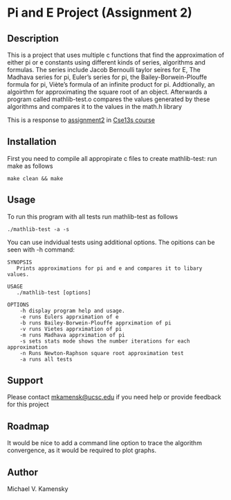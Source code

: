 # Pi and E Project (Assignment 2)

## Description
This is a project that uses multiple c functions that find the approximation of either pi or e constants using different kinds of series, algorithms and formulas. The series include Jacob Bernoulli taylor seires for E, The Madhava series for pi, Euler’s series for pi, the Bailey-Borwein-Plouffe formula for pi, Viète’s formula of an infinite product for pi. Addtionally, an algoirthm for approximating the square root of an object. Afterwards a program called mathlib-test.o compares the values generated by these algorithms and compares it to the values in the math.h library 

This is a response to [assignment2](https://git.ucsc.edu/cse13s/winter2023-section01/resources/-/blob/main/asgn2/asgn2.pdf) in [Cse13s course](https://git.ucsc.edu/cse13s/winter2023-section01/resources) 

## Installation
First you need to compile all appropirate c files to create mathlib-test: run make as follows
```
make clean && make
```

## Usage
To run this program with all tests run mathlib-test as follows
```
./mathlib-test -a -s
```
You can use indvidual tests using additional options. 
The opitions can be seen with -h command:
```
SYNOPSIS
   Prints approximations for pi and e and compares it to libary values.

USAGE
   ./mathlib-test [options]

OPTIONS
    -h display program help and usage.
    -e runs Eulers apprximation of e
    -b runs Bailey-Borwein-Plouffe apprximation of pi
    -v runs Vietes apprximation of pi
    -m runs Madhava apprximation of pi
    -s sets stats mode shows the number iterations for each approximation
    -n Runs Newton-Raphson square root approximation test
    -a runs all tests
```


## Support
Please contact mkamensk@ucsc.edu if you need help or provide feedback for this project

## Roadmap
It would be nice to add a command line option to trace the algorithm convergence, as it would be required to plot graphs.

## Author
Michael V. Kamensky


